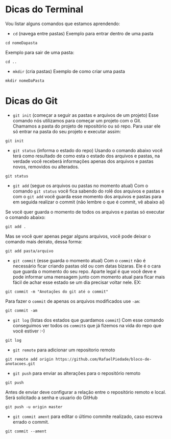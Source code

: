 # Dicas do Terminal

Vou listar alguns comandos que estamos aprendendo:

- `cd` (navega entre pastas)
Exemplo para entrar dentro de uma pasta
```
cd nomeDapasta
```

Exemplo para sair de uma pasta:
```
cd ..
```

- `mkdir` (cria pastas)
Exemplo de como criar uma pasta
```
mkdir nomeDaPasta
```

# Dicas do Git
- `git init` (começar a seguir as pastas e arquivos de um projeto)
Esse comando nós utilizamos para começar um projeto com o Git.
Chamamos a pasta do projeto de repositório ou só repo. Para usar ele só entrar na pasta do seu projeto e executar assim:
```
git init
```
- `git status` (informa o estado do repo)
Usando o  comando abaixo você terá como resultado de como esta o estado dos arquivos e pastas, na verdade você receberá informações apenas dos arquivos e pastas novos, removidos ou alterados.
```
git status
```

- `git add` (segue os arquivos ou pastas no momento atual)
Com o comando `git status` você fica sabendo do rolê dos arquivos e pastas e com o `git add` você guarda esse momento dos arquivos e pastas para em seguida realizar o commit (não lembre o que é commit, vê abaixo aí)

Se você quer guarda o momento de todos os arquivos e pastas só executar o comando abaixo:
```
git add .
```

Mas se você quer apenas pegar alguns arquivos, você pode deixar o comando mais deirato, dessa forma:
```
git add pasta/arquivo
```

- `git commit` (esse guarda o momento atual)
Com o `commit` não é necessário ficar criando pastas old ou com datas bizaras. Ele é o cara que guarda o momento do seu repo.
Aparte legal é que você deve e pode informar uma mensagem junto com momento atual para ficar mais fácil de achar esse estado se um dia precisar voltar nele. EX:
```
git commit -m "Anotações do git até o commit"
```
Para fazer o `commit` de apenas os arquivos modificados use `-am`:
```
git commit -am
```

- `git log` (listas dos estados que guardamos `commit`)
Com esse comando conseguimos ver todos os `commit`s que já fizemos na vida do repo que você estiver :-)
```
git log
```

- `git remote` para adicionar um repositorio remoto 
```
git remote add origin https://github.com/RafaelPiedade/bloco-de-anotacoes.git
```
- `git push` para enviar as alterações para o repositório remoto
```
git push
```
Antes de enviar deve configurar a relação entre o repositório remoto e local. Será solicitado a senha e usuario do GitHub
```
git push -u origin master
```

- `git commit ament` para editar o último commite realizado, caso escreva errado o commit.
```
git commit --ament
```